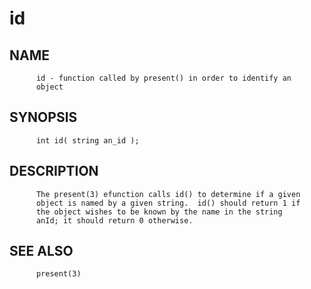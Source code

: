 # id
## NAME
          id - function called by present() in order to identify an
          object

## SYNOPSIS
          int id( string an_id );

## DESCRIPTION
          The present(3) efunction calls id() to determine if a given
          object is named by a given string.  id() should return 1 if
          the object wishes to be known by the name in the string
          anId; it should return 0 otherwise.

## SEE ALSO
          present(3)
